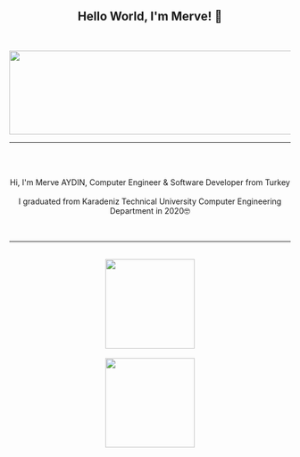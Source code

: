 <h2 align="center">Hello World, I'm Merve! 👋</h2>

<br>

<p align="center">
<img width="800" height="150" src="http://1.bp.blogspot.com/-K1Ksh6m1CQQ/Vck96s1sbYI/AAAAAAAAC8I/D89CpV7wS6c/s320/6963c00sdsdsds9e4f5.gif">
</p>

<hr>
<br>

<p align="center">
  <br>
  Hi, I'm Merve AYDIN, Computer Engineer & Software Developer from Turkey
  <br><br>
   I graduated from Karadeniz Technical University Computer Engineering Department in 2020🤓
  <br>
</p>

<br>
<hr>

<p align="center">
  <br>
  <img height=160 align="center" src="https://github-readme-stats.vercel.app/api?username=aydinWerve&show_icons=true&theme=gotham">
  <br><br>
  <img height=160 align="center" src="https://github-readme-stats.vercel.app/api/top-langs/?username=aydinWerve&amp;hide=html,css,jupyter notebook&amp;layout=compact&amp;show_icons=true&amp;theme=gotham">
  <br>
</p>

<!--
**aydinWerve/aydinwerve** is a ✨ _special_ ✨ repository because its `README.md` (this file) appears on your GitHub profile.

Here are some ideas to get you started:

- 🔭 I’m currently working on ...
- 🌱 I’m currently learning ...
- 👯 I’m looking to collaborate on ...
- 🤔 I’m looking for help with ...
- 💬 Ask me about ...
- 📫 How to reach me: ...
- 😄 Pronouns: ...
- ⚡ Fun fact: ...
-->
